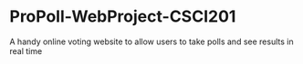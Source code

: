 # ProPoll-WebProject-CSCI201
A handy online voting website to allow users to take polls and see results in real time
